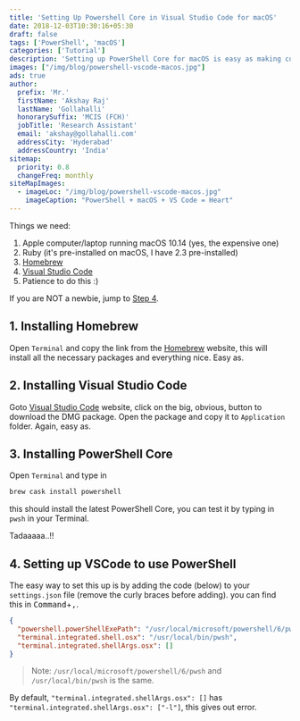 ```yaml
---
title: 'Setting Up Powershell Core in Visual Studio Code for macOS'
date: 2018-12-03T10:30:16+05:30
draft: false
tags: ['PowerShell', 'macOS']
categories: ['Tutorial']
description: 'Setting up PowerShell Core for macOS is easy as making coffee on a coffee machine. Check this out.'
images: ["/img/blog/powershell-vscode-macos.jpg"]
ads: true
author:
  prefix: 'Mr.'
  firstName: 'Akshay Raj'
  lastName: 'Gollahalli'
  honorarySuffix: 'MCIS (FCH)'
  jobTitle: 'Research Assistant'
  email: 'akshay@gollahalli.com'
  addressCity: 'Hyderabad'
  addressCountry: 'India'
sitemap:
  priority: 0.8
  changeFreq: monthly
siteMapImages:
  - imageLoc: "/img/blog/powershell-vscode-macos.jpg"
    imageCaption: "PowerShell + macOS + VS Code = Heart"
---
```


Things we need:

1. Apple computer/laptop running macOS 10.14 (yes, the expensive one)
2. Ruby (it's pre-installed on macOS, I have 2.3 pre-installed)
3. [Homebrew](https://brew.sh)
4. [Visual Studio Code](https://code.visualstudio.com/)
5. Patience to do this :)

If you are NOT a newbie, jump to [Step 4](#4-setting-up-vscode-to-use-powershell).

## 1. Installing Homebrew

Open `Terminal` and copy the link from the [Homebrew](https://brew.sh) website, this will install all the necessary packages and everything nice. Easy as.

## 2. Installing Visual Studio Code

Goto [Visual Studio Code](https://code.visualstudio.com/) website, click on the big, obvious, button to download the DMG package. Open the package and copy it to `Application` folder. Again, easy as.

## 3. Installing PowerShell Core

Open `Terminal` and type in

```md
brew cask install powershell
```

this should install the latest PowerShell Core, you can test it by typing in `pwsh` in your Terminal.

Tadaaaaa..!!

## 4. Setting up VSCode to use PowerShell

The easy way to set this up is by adding the code (below) to your `settings.json` file (remove the curly braces before adding). you can find this in <kbd class="uk-label">Command</kbd>+<kbd class="uk-label">,</kbd>.

```json
{
  "powershell.powerShellExePath": "/usr/local/microsoft/powershell/6/pwsh",
  "terminal.integrated.shell.osx": "/usr/local/bin/pwsh",
  "terminal.integrated.shellArgs.osx": []
}
```
> Note: `/usr/local/microsoft/powershell/6/pwsh` and `/usr/local/bin/pwsh` is the same.

By default, `"terminal.integrated.shellArgs.osx": []` has `"terminal.integrated.shellArgs.osx": ["-l"]`, this gives out error.